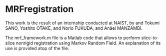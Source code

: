 # MRFregistration

This work is the result of an internship conducted at NAIST, by and Tokumi SANO, Yoshito OTAKE, and Norio FUKUDA, and Anäel MANZAMBI.

The mrf_framework.m file is a Matlab code that allows to perform slice-to-slice nonrigid registration using Markov Random Field.
An explanation of its use is provided atop of the file. 
